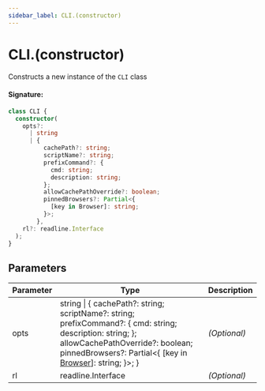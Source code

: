 ```yaml
---
sidebar_label: CLI.(constructor)
---
```


# CLI.(constructor)

Constructs a new instance of the `CLI` class

#### Signature:

```typescript
class CLI {
  constructor(
    opts?:
      | string
      | {
          cachePath?: string;
          scriptName?: string;
          prefixCommand?: {
            cmd: string;
            description: string;
          };
          allowCachePathOverride?: boolean;
          pinnedBrowsers?: Partial<{
            [key in Browser]: string;
          }>;
        },
    rl?: readline.Interface
  );
}
```

## Parameters

| Parameter | Type                                                                                                                                                                                                                                      | Description  |
| --------- | ----------------------------------------------------------------------------------------------------------------------------------------------------------------------------------------------------------------------------------------- | ------------ |
| opts      | string \| { cachePath?: string; scriptName?: string; prefixCommand?: { cmd: string; description: string; }; allowCachePathOverride?: boolean; pinnedBrowsers?: Partial&lt;{ \[key in [Browser](./browsers.browser.md)\]: string; }&gt;; } | _(Optional)_ |
| rl        | readline.Interface                                                                                                                                                                                                                        | _(Optional)_ |
